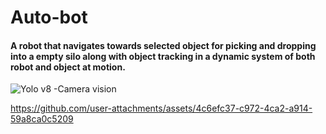 # Auto-bot
#### A robot that navigates towards selected object for picking and dropping into a empty silo along with object tracking in a dynamic system of both robot and object at motion. 
![Yolo v8 -Camera vision](https://github.com/user-attachments/assets/05f010c9-01cf-4511-aeb2-e0155c40e91a)

https://github.com/user-attachments/assets/4c6efc37-c972-4ca2-a914-59a8ca0c5209

